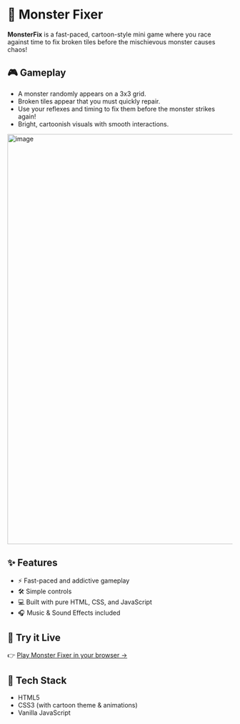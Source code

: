 # 🧰 Monster Fixer

**MonsterFix** is a fast-paced, cartoon-style mini game where you race against time to fix broken tiles before the mischievous monster causes chaos!

## 🎮 Gameplay

- A monster randomly appears on a 3x3 grid.
- Broken tiles appear that you must quickly repair.
- Use your reflexes and timing to fix them before the monster strikes again!
- Bright, cartoonish visuals with smooth interactions.

<img width="1920" height="919" alt="image" src="https://github.com/user-attachments/assets/0a56110c-f844-44e8-85d3-de28e06f539d" />

## ✨ Features

- ⚡ Fast-paced and addictive gameplay
- 🛠️ Simple controls
- 💻 Built with pure HTML, CSS, and JavaScript
- 🎧 Music & Sound Effects included

## 🚀 Try it Live

👉 [Play Monster Fixer in your browser →](https://r1derpush.github.io/monster-fixer/)

## 🧪 Tech Stack

- HTML5
- CSS3 (with cartoon theme & animations)
- Vanilla JavaScript
